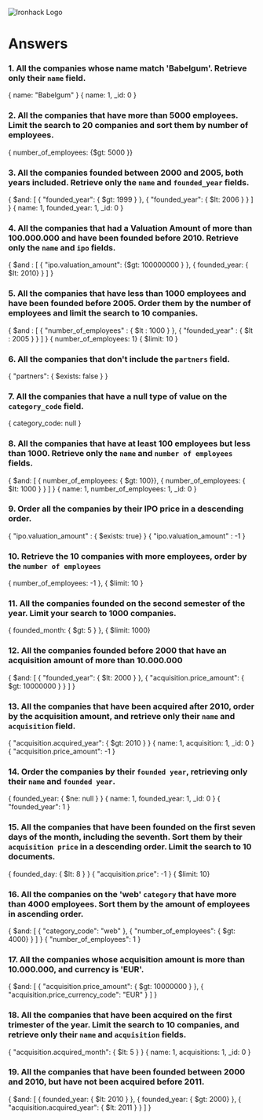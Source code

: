 ![Ironhack Logo](https://i.imgur.com/1QgrNNw.png)

# Answers

### 1. All the companies whose name match 'Babelgum'. Retrieve only their `name` field.
{ name: "Babelgum" }
{ name: 1, _id: 0 }
<!-- Your Code Goes Here -->

### 2. All the companies that have more than 5000 employees. Limit the search to 20 companies and sort them by **number of employees**.
{ number_of_employees: {$gt: 5000 }}
<!-- Your Code Goes Here -->

### 3. All the companies founded between 2000 and 2005, both years included. Retrieve only the `name` and `founded_year` fields.
{ $and: [ { "founded_year": { $gt: 1999 } }, { "founded_year": { $lt: 2006 } } ] }
{ name: 1, founded_year: 1, _id: 0 }
<!-- Your Code Goes Here -->

### 4. All the companies that had a Valuation Amount of more than 100.000.000 and have been founded before 2010. Retrieve only the `name` and `ipo` fields.
{ $and : [  { "ipo.valuation_amount": {$gt: 100000000 } }, { founded_year: { $lt: 2010} } ] }

<!-- Your Code Goes Here -->

### 5. All the companies that have less than 1000 employees and have been founded before 2005. Order them by the number of employees and limit the search to 10 companies.
{ $and : [ { "number_of_employees" : { $lt : 1000 } }, { "founded_year" : { $lt : 2005 } } ] }
{ number_of_employees: 1}
{ $limit: 10 }

<!-- Your Code Goes Here -->

### 6. All the companies that don't include the `partners` field.
{ "partners": { $exists: false } }

<!-- Your Code Goes Here -->

### 7. All the companies that have a null type of value on the `category_code` field.
{ category_code: null }
<!-- Your Code Goes Here -->

### 8. All the companies that have at least 100 employees but less than 1000. Retrieve only the `name` and `number of employees` fields.
{ $and: [ { number_of_employees: { $gt: 100}}, { number_of_employees: { $lt: 1000 } } ] }
{ name: 1, number_of_employees: 1, _id: 0 }

<!-- Your Code Goes Here -->

### 9. Order all the companies by their IPO price in a descending order.
{ "ipo.valuation_amount" : { $exists: true} }
{ "ipo.valuation_amount" : -1 }

<!-- Your Code Goes Here -->

### 10. Retrieve the 10 companies with more employees, order by the `number of employees`
{ number_of_employees: -1 }, { $limit: 10 }
<!-- Your Code Goes Here -->

### 11. All the companies founded on the second semester of the year. Limit your search to 1000 companies.
{ founded_month: { $gt: 5 } }, { $limit: 1000}

<!-- Your Code Goes Here -->

<!-- ### 12. All the companies that have been 'deadpooled' after the third year. -->

<!-- Your Code Goes Here -->

### 12. All the companies founded before 2000 that have an acquisition amount of more than 10.000.000
{ $and: [ { "founded_year": { $lt: 2000 } }, { "acquisition.price_amount": { $gt: 10000000 } } ] }

<!-- Your Code Goes Here -->

### 13. All the companies that have been acquired after 2010, order by the acquisition amount, and retrieve only their `name` and `acquisition` field.
{ "acquisition.acquired_year": { $gt: 2010 } }
{ name: 1, acquisition: 1, _id: 0 }
{ "acquisition.price_amount": -1 }

<!-- Your Code Goes Here -->

### 14. Order the companies by their `founded year`, retrieving only their `name` and `founded year`.
{ founded_year: { $ne: null } }
{ name: 1, founded_year: 1, _id: 0 }
{ "founded_year": 1 }

<!-- Your Code Goes Here -->

### 15. All the companies that have been founded on the first seven days of the month, including the seventh. Sort them by their `acquisition price` in a descending order. Limit the search to 10 documents.
{ founded_day: { $lt: 8 } }
{ "acquisition.price": -1 }
{ $limit: 10}
<!-- Your Code Goes Here -->

### 16. All the companies on the 'web' `category` that have more than 4000 employees. Sort them by the amount of employees in ascending order.
{ $and: [ { "category_code": "web" }, { "number_of_employees": { $gt: 4000} } ] }
{ "number_of_employees": 1 }
<!-- Your Code Goes Here -->

### 17. All the companies whose acquisition amount is more than 10.000.000, and currency is 'EUR'.
{ $and: [ { "acquisition.price_amount": { $gt: 10000000 } }, { "acquisition.price_currency_code": "EUR" } ] }

<!-- Your Code Goes Here -->

### 18. All the companies that have been acquired on the first trimester of the year. Limit the search to 10 companies, and retrieve only their `name` and `acquisition` fields.
{ "acquisition.acquired_month": { $lt: 5 } }
{ name: 1, acquisitions: 1, _id: 0 }
<!-- Your Code Goes Here -->

### 19. All the companies that have been founded between 2000 and 2010, but have not been acquired before 2011.
{ $and: [ { founded_year: { $lt: 2010 } }, { founded_year: { $gt: 2000} }, { "acquisition.acquired_year": { $lt: 2011 } } ] }
<!-- Your Code Goes Here -->
